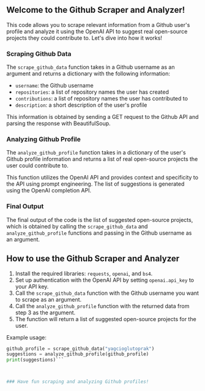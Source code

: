 ## Welcome to the Github Scraper and Analyzer!

This code allows you to scrape relevant information from a Github user's profile and analyze it using the OpenAI API to suggest real open-source projects they could contribute to. Let's dive into how it works!

### Scraping Github Data

The `scrape_github_data` function takes in a Github username as an argument and returns a dictionary with the following information:
- `username`: the Github username
- `repositories`: a list of repository names the user has created
- `contributions`: a list of repository names the user has contributed to
- `description`: a short description of the user's profile

This information is obtained by sending a GET request to the Github API and parsing the response with BeautifulSoup.

### Analyzing Github Profile

The `analyze_github_profile` function takes in a dictionary of the user's Github profile information and returns a list of real open-source projects the user could contribute to.

This function utilizes the OpenAI API and provides context and specificity to the API using prompt engineering. The list of suggestions is generated using the OpenAI completion API.

### Final Output

The final output of the code is the list of suggested open-source projects, which is obtained by calling the `scrape_github_data` and `analyze_github_profile` functions and passing in the Github username as an argument.


## How to use the Github Scraper and Analyzer
1. Install the required libraries: `requests`, `openai`, and `bs4`.
2. Set up authentication with the OpenAI API by setting `openai.api_key` to your API key.
3. Call the `scrape_github_data` function with the Github username you want to scrape as an argument.
4. Call the `analyze_github_profile` function with the returned data from step 3 as the argument.
5. The function will return a list of suggested open-source projects for the user.

Example usage:
```python
github_profile = scrape_github_data("yagcioglutoprak")
suggestions = analyze_github_profile(github_profile)
print(suggestions)```



### Have fun scraping and analyzing Github profiles!
